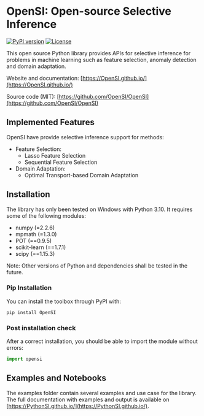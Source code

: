 # OpenSI: Open-source Selective Inference

[![PyPI version](https://badge.fury.io/py/OpenSI.svg)](https://badge.fury.io/py/OpenSI)
[![License](https://anaconda.org/conda-forge/pot/badges/license.svg)](https://github.com/OpenSI/OpenSI/blob/master/LICENSE)

This open source Python library provides APIs for selective inference for problems in machine learning such as feature selection, anomaly detection and domain adaptation.

Website and documentation: [https://OpenSI.github.io/](https://OpenSI.github.io/)

Source code (MIT): [https://github.com/OpenSI/OpenSI](https://github.com/OpenSI/OpenSI)

## Implemented Features

OpenSI have provide selective inference support for methods:

* Feature Selection:
    * Lasso Feature Selection
    * Sequential Feature Selection
* Domain Adaptation:
    * Optimal Transport-based Domain Adaptation

## Installation

The library has only been tested on Windows with Python 3.10. It requires some of the following modules:
- numpy (=2.2.6)
- mpmath (=1.3.0)
- POT (==0.9.5)
- scikit-learn (==1.7.1)
- scipy (==1.15.3)

Note: Other versions of Python and dependencies shall be tested in the future.

### Pip Installation

You can install the toolbox through PyPI with:

```console
pip install OpenSI
```

### Post installation check
After a correct installation, you should be able to import the module without errors:

```python
import opensi
```

## Examples and Notebooks

The examples folder contain several examples and use case for the library. The full documentation with examples and output is available on [https://PythonSI.github.io/](https://PythonSI.github.io/).